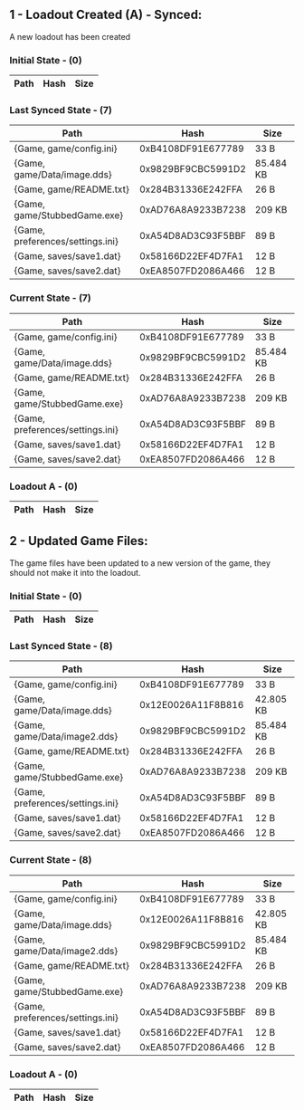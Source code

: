 ﻿## 1 - Loadout Created (A) - Synced:
A new loadout has been created
### Initial State - (0)
| Path | Hash | Size |
| --- | --- | --- |
### Last Synced State - (7)
| Path | Hash | Size |
| --- | --- | --- |
| {Game, game/config.ini} | 0xB4108DF91E677789 | 33 B |
| {Game, game/Data/image.dds} | 0x9829BF9CBC5991D2 | 85.484 KB |
| {Game, game/README.txt} | 0x284B31336E242FFA | 26 B |
| {Game, game/StubbedGame.exe} | 0xAD76A8A9233B7238 | 209 KB |
| {Game, preferences/settings.ini} | 0xA54D8AD3C93F5BBF | 89 B |
| {Game, saves/save1.dat} | 0x58166D22EF4D7FA1 | 12 B |
| {Game, saves/save2.dat} | 0xEA8507FD2086A466 | 12 B |
### Current State - (7)
| Path | Hash | Size |
| --- | --- | --- |
| {Game, game/config.ini} | 0xB4108DF91E677789 | 33 B |
| {Game, game/Data/image.dds} | 0x9829BF9CBC5991D2 | 85.484 KB |
| {Game, game/README.txt} | 0x284B31336E242FFA | 26 B |
| {Game, game/StubbedGame.exe} | 0xAD76A8A9233B7238 | 209 KB |
| {Game, preferences/settings.ini} | 0xA54D8AD3C93F5BBF | 89 B |
| {Game, saves/save1.dat} | 0x58166D22EF4D7FA1 | 12 B |
| {Game, saves/save2.dat} | 0xEA8507FD2086A466 | 12 B |
### Loadout A - (0)
| Path | Hash | Size |
| --- | --- | --- |



## 2 - Updated Game Files:
The game files have been updated to a new version of the game, they should not make it into the loadout.
### Initial State - (0)
| Path | Hash | Size |
| --- | --- | --- |
### Last Synced State - (8)
| Path | Hash | Size |
| --- | --- | --- |
| {Game, game/config.ini} | 0xB4108DF91E677789 | 33 B |
| {Game, game/Data/image.dds} | 0x12E0026A11F8B816 | 42.805 KB |
| {Game, game/Data/image2.dds} | 0x9829BF9CBC5991D2 | 85.484 KB |
| {Game, game/README.txt} | 0x284B31336E242FFA | 26 B |
| {Game, game/StubbedGame.exe} | 0xAD76A8A9233B7238 | 209 KB |
| {Game, preferences/settings.ini} | 0xA54D8AD3C93F5BBF | 89 B |
| {Game, saves/save1.dat} | 0x58166D22EF4D7FA1 | 12 B |
| {Game, saves/save2.dat} | 0xEA8507FD2086A466 | 12 B |
### Current State - (8)
| Path | Hash | Size |
| --- | --- | --- |
| {Game, game/config.ini} | 0xB4108DF91E677789 | 33 B |
| {Game, game/Data/image.dds} | 0x12E0026A11F8B816 | 42.805 KB |
| {Game, game/Data/image2.dds} | 0x9829BF9CBC5991D2 | 85.484 KB |
| {Game, game/README.txt} | 0x284B31336E242FFA | 26 B |
| {Game, game/StubbedGame.exe} | 0xAD76A8A9233B7238 | 209 KB |
| {Game, preferences/settings.ini} | 0xA54D8AD3C93F5BBF | 89 B |
| {Game, saves/save1.dat} | 0x58166D22EF4D7FA1 | 12 B |
| {Game, saves/save2.dat} | 0xEA8507FD2086A466 | 12 B |
### Loadout A - (0)
| Path | Hash | Size |
| --- | --- | --- |



